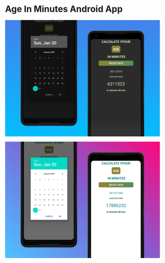 # Age In Minutes Android App
<p float="left">
  <img src="images/5.jpg" width="600">
</p>
<p float="left">
  <img src="images/6.jpg" width="600">
</p>
